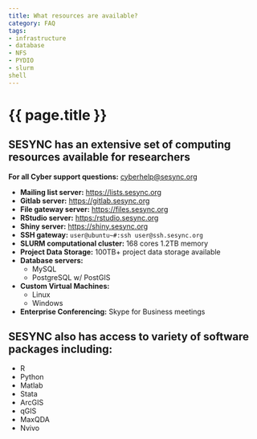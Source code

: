 ```yaml
---
title: What resources are available?
category: FAQ
tags: 
- infrastructure
- database
- NFS
- PYDIO
- slurm
shell
---
```


# {{ page.title }}

## SESYNC has an extensive set of computing resources available for researchers

**For all Cyber support questions:** cyberhelp@sesync.org

* **Mailing list server:** <https://lists.sesync.org>
* **Gitlab server:** <https://gitlab.sesync.org>
* **File gateway server:** <https://files.sesync.org>
* **RStudio server:** <https:/rstudio.sesync.org>
* **Shiny server:** <https://shiny.sesync.org>
* **SSH gateway:** ```user@ubuntu~#:ssh user@ssh.sesync.org```
* **SLURM computational cluster:** 168 cores 1.2TB memory
* **Project Data Storage:** 100TB+ project data storage available
* **Database servers:**
  * MySQL 
  * PostgreSQL w/ PostGIS
* **Custom Virtual Machines:**
  * Linux
  * Windows
* **Enterprise Conferencing:** Skype for Business meetings

## SESYNC also has access to variety of software packages including:

* R
* Python
* Matlab
* Stata
* ArcGIS
* qGIS
* MaxQDA
* Nvivo
